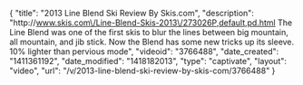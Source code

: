 {
    "title": "2013 Line Blend Ski Review By Skis.com",
    "description": "http:\/\/www.skis.com\/Line-Blend-Skis-2013\/273026P,default,pd.html  The Line Blend was one of the first skis to blur the lines between big mountain, all mountain, and jib stick. Now the Blend has some new tricks up its sleeve. 10% lighter than pervious mode",
    "videoid": "3766488",
    "date_created": "1411361192",
    "date_modified": "1418182013",
    "type": "captivate",
    "layout": "video",
    "url": "\/v\/2013-line-blend-ski-review-by-skis-com\/3766488"
}